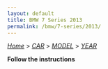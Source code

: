 ```yaml
---
layout: default
title: BMW 7 Series 2013
permalink: /bmw/7-series/2013/
---
```

[*Home*](/) > [*CAR*](/car/) > [*MODEL*](/car/model/) > [*YEAR*](/car/model/year/)

**Follow the instructions**